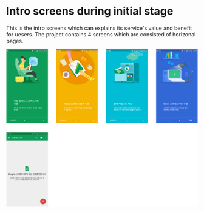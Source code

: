 # Intro screens during initial stage

This is the intro screens which can explains its service's value and benefit for uesers.
The project contains 4 screens which are consisted of horizonal pages.

![Layout image](/04.Intro/layout.png)
